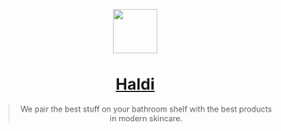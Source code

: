 <div align="center">
  <a href="https://haldi.com" target="_blank">
    <img height="80" src="https://user-images.githubusercontent.com/545829/157992536-e74e3fa6-d549-495e-beed-a3006d9219a9.svg" />
  </a>

  <h1>
    <a href="https://haldi.com" target="_blank">Haldi</a>
  </h1>

  <blockquote align="center">
    We pair the best stuff on your bathroom shelf with the best products in modern skincare.
  </blockquote>
</div>

<!--
<h3 align="center">
  <a href="mailto:contact@haldi.com?subject=Get involved!">
    <i>Get involved!</i>
  </a>
</h3>
-->
